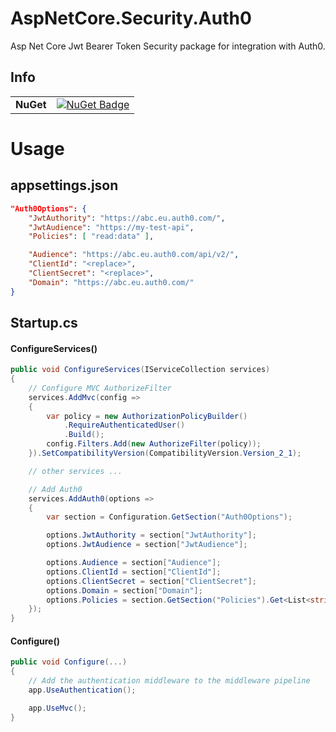 # AspNetCore.Security.Auth0

Asp Net Core Jwt Bearer Token Security package for integration with Auth0.

## Info
| | |
| --- | --- |
| **NuGet** | [![NuGet Badge](https://buildstats.info/nuget/AspNetCore.Security.Auth0)](https://www.nuget.org/packages/AspNetCore.Security.Auth0) |

# Usage

## appsettings.json
``` json
"Auth0Options": {
    "JwtAuthority": "https://abc.eu.auth0.com/",
    "JwtAudience": "https://my-test-api",
    "Policies": [ "read:data" ],

    "Audience": "https://abc.eu.auth0.com/api/v2/",
    "ClientId": "<replace>",
    "ClientSecret": "<replace>",
    "Domain": "https://abc.eu.auth0.com/"
}
```

## Startup.cs

#### ConfigureServices()
``` c#
public void ConfigureServices(IServiceCollection services)
{
    // Configure MVC AuthorizeFilter
    services.AddMvc(config =>
    {
        var policy = new AuthorizationPolicyBuilder()
            .RequireAuthenticatedUser()
            .Build();
        config.Filters.Add(new AuthorizeFilter(policy));
    }).SetCompatibilityVersion(CompatibilityVersion.Version_2_1);

    // other services ...

    // Add Auth0
    services.AddAuth0(options =>
    {
        var section = Configuration.GetSection("Auth0Options");

        options.JwtAuthority = section["JwtAuthority"];
        options.JwtAudience = section["JwtAudience"];

        options.Audience = section["Audience"];
        options.ClientId = section["ClientId"];
        options.ClientSecret = section["ClientSecret"];
        options.Domain = section["Domain"];
        options.Policies = section.GetSection("Policies").Get<List<string>>();
    });
}
```

#### Configure()

``` c#
public void Configure(...)
{
    // Add the authentication middleware to the middleware pipeline
    app.UseAuthentication();

    app.UseMvc();
}
```